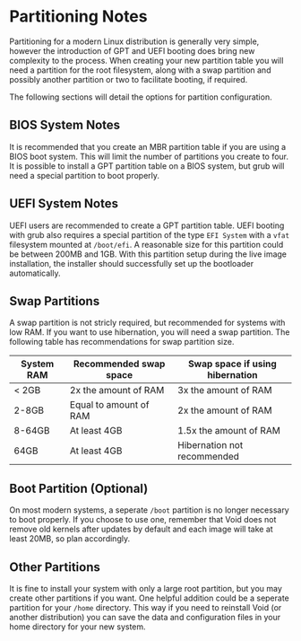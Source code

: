 # Partitioning Notes

Partitioning for a modern Linux distribution is generally very simple, however
the introduction of GPT and UEFI booting does bring new complexity to the
process. When creating your new partition table you will need a partition for
the root filesystem, along with a swap partition and possibly another partition
or two to facilitate booting, if required.

The following sections will detail the options for partition configuration.

## BIOS System Notes

It is recommended that you create an MBR partition table if you are using a BIOS
boot system. This will limit the number of partitions you create to four. It is
possible to install a GPT partition table on a BIOS system, but grub will need a
special partition to boot properly.

## UEFI System Notes

UEFI users are recommended to create a GPT partition table. UEFI booting with
grub also requires a special partition of the type `EFI System` with a `vfat`
filesystem mounted at `/boot/efi`. A reasonable size for this partition could be
between 200MB and 1GB. With this partition setup during the live image
installation, the installer should successfully set up the bootloader
automatically.

## Swap Partitions

A swap partition is not stricly required, but recommended for systems with low
RAM. If you want to use hibernation, you will need a swap partition. The
following table has recommendations for swap partition size.

| System RAM | Recommended swap space | Swap space if using hibernation |
|------------|------------------------|---------------------------------|
| < 2GB      | 2x the amount of RAM   | 3x the amount of RAM            |
| 2-8GB      | Equal to amount of RAM | 2x the amount of RAM            |
| 8-64GB     | At least 4GB           | 1.5x the amount of RAM          |
| 64GB       | At least 4GB           | Hibernation not recommended     |

## Boot Partition (Optional)

On most modern systems, a seperate `/boot` partition is no longer necessary to
boot properly. If you choose to use one, remember that Void does not remove old
kernels after updates by default and each image will take at least 20MB, so plan
accordingly.

## Other Partitions

It is fine to install your system with only a large root partition, but you may
create other partitions if you want. One helpful addition could be a seperate
partition for your `/home` directory. This way if you need to reinstall Void (or
another distribution) you can save the data and configuration files in your home
directory for your new system.

